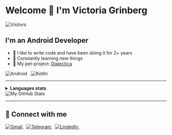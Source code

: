# Welcome 👋 I'm Victoria Grinberg

![Visitors](https://api.visitorbadge.io/api/visitors?path=https%3A%2F%2Fgithub.com%2Fvicgcode%2F&label=Visitors&labelColor=%c9d1d9&countColor=%23263759&labelStyle=upper)
## I'm an Android Developer

- 💪 I like to write code and have been doing it for 2+ years
- 🚀 Constantly learning new things
- 🐶 My pet-project: [Dialectica](https://github.com/vicgcode/Dialectica)

<picture>
      <source media="(prefers-color-scheme: dark)" srcset="https://img.shields.io/badge/Android-2e3440.svg?&style=for-the-badge&logo=Android&logoColor=white">
      <source media="(prefers-color-scheme: light)" srcset="https://img.shields.io/badge/Android-eceff4.svg?&style=for-the-badge&logo=Android&logoColor=white">
      <img alt="Android" src="https://img.shields.io/badge/Android-eceff4.svg?&style=for-the-badge&logo=Android&logoColor=white">
</picture>&nbsp;
<picture>
    <source media="(prefers-color-scheme: dark)" srcset="https://img.shields.io/badge/Kotlin-2e3440.svg?&style=for-the-badge&logo=kotlin&logoColor=7F52FF">
    <source media="(prefers-color-scheme: light)" srcset="https://img.shields.io/badge/Kotlin-eceff4.svg?&style=for-the-badge&logo=kotlin&logoColor=7F52FF">
    <img alt="Kotlin" src="https://img.shields.io/badge/Kotlin-2e3440.svg?&style=for-the-badge&logo=kotlin&logoColor=7F52FF">
</picture>

***
<details>
  <summary><b>Languages stats</b></summary>
  <br/>
  <picture align="left">
    <source media="(prefers-color-scheme: dark)" srcset="https://github-profile-summary-cards.vercel.app/api/cards/repos-per-language?username=vicgcode&theme=nord_dark">
    <source media="(prefers-color-scheme: light)"srcset="https://github-profile-summary-cards.vercel.app/api/cards/repos-per-language?username=vicgcode&theme=nord_bright">
    <img alt="Repos per language" src="https://github-profile-summary-cards.vercel.app/api/cards/repos-per-language?username=vicgcode&theme=nord_dark">
  </picture>
  <picture align="right">
    <source media="(prefers-color-scheme: dark)" srcset="https://github-profile-summary-cards.vercel.app/api/cards/most-commit-language?username=vicgcode&theme=nord_dark">
    <source media="(prefers-color-scheme: light)"srcset="https://github-profile-summary-cards.vercel.app/api/cards/most-commit-language?username=vicgcode&theme=nord_bright">
    <img alt="Most commit languages" src="https://github-profile-summary-cards.vercel.app/api/cards/most-commit-language?username=vicgcode&theme=nord_dark">
  </picture>
</details>

<picture>
  <source media="(prefers-color-scheme: dark)" srcset="https://github-profile-summary-cards.vercel.app/api/cards/profile-details?username=vicgcode&theme=nord_dark">
  <source media="(prefers-color-scheme: light)"srcset="https://github-profile-summary-cards.vercel.app/api/cards/profile-details?username=vicgcode&theme=nord_bright">
  <img alt="My GitHub Stats" src="https://github-profile-summary-cards.vercel.app/api/cards/profile-details?username=vicgcode&theme=nord_dark">
</picture>

***
## 🤝 Connect with me
<p align="left">
  <a href="mailto:it.victoriagrinberg@gmail.com">
    <picture>
      <source media="(prefers-color-scheme: dark)" srcset="https://img.shields.io/badge/gmail-2e3440.svg?&style=for-the-badge&logo=gmail&logoColor=D14836">
      <source media="(prefers-color-scheme: light)"srcset="https://img.shields.io/badge/gmail-eceff4.svg?&style=for-the-badge&logo=gmail&logoColor=D14836">
      <img alt="Gmail" src="https://img.shields.io/badge/gmail-eceff4.svg?&style=for-the-badge&logo=gmail&logoColor=D14836">
    </picture>
   </a>&nbsp;
  <a href="https://t.me/vgrinberg" target="_blank">
    <picture>
      <source media="(prefers-color-scheme: dark)" srcset="https://img.shields.io/badge/telegram-2e3440.svg?&style=for-the-badge&logo=telegram">
      <source media="(prefers-color-scheme: light)"srcset="https://img.shields.io/badge/telegram-eceff4.svg?&style=for-the-badge&logo=telegram">
      <img alt="Telegram" src="https://img.shields.io/badge/telegram-eceff4.svg?&style=for-the-badge&logo=telegram">
    </picture>
   </a>&nbsp;
  <a href="https://www.linkedin.com/in/v-grinberg" target="_blank">
    <picture>
      <source media="(prefers-color-scheme: dark)" srcset="https://img.shields.io/badge/linkedin-2e3440.svg?&style=for-the-badge&logo=linkedin&logoColor=0A66C2">
      <source media="(prefers-color-scheme: light)"srcset="https://img.shields.io/badge/linkedin-eceff4.svg?&style=for-the-badge&logo=linkedin&logoColor=0A66C2">
      <img alt="LindedIn" src="https://img.shields.io/badge/linkedin-eceff4.svg?&style=for-the-badge&logo=linkedin&logoColor=0A66C2">
    </picture>
   </a>&nbsp;
</p>

